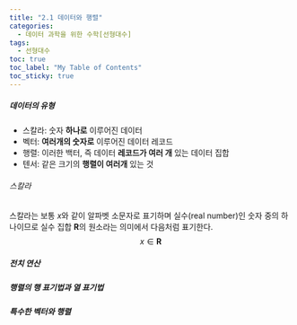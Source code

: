 ```yaml
---
title: "2.1 데이터와 행렬"
categories: 
  - 데이터 과학을 위한 수학[선형대수]
tags:
  - 선형대수
toc: true
toc_label: "My Table of Contents" 
toc_sticky: true
---
```


##### 데이터의 유형
- 스칼라: 숫자 **하나로** 이루어진 데이터
- 벡터: **여러개의 숫자로** 이루어진 데이터 레코드
- 행렬: 이러한 백터, 즉 데이터 **레코드가 여러 개** 있는 데이터 집합
- 텐서: 같은 크기의 **행렬이 여러개** 있는 것
###### 스칼라
스칼라는 보통 $x$와 같이 알파벳 소문자로 표기하며 실수(real number)인 숫자 중의 하나이므로 실수 집합 $\mathbf{R}$의 원소라는 의미에서 다음처럼 표기한다.
$$ x \in \mathbf{R} \tag{2.1.1} $$
##### 전치 연산
##### 행렬의 행 표기법과 열 표기법
##### 특수한 벡터와 행렬